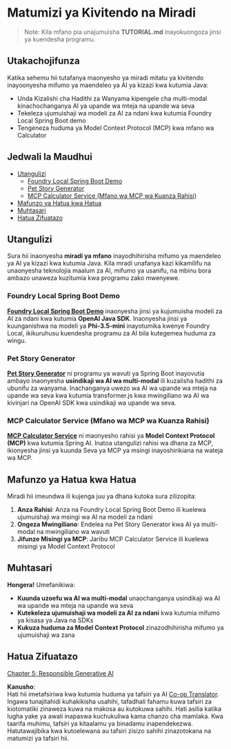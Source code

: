 <!--
CO_OP_TRANSLATOR_METADATA:
{
  "original_hash": "da1b6d87b8a73306b29f9a1bdd681221",
  "translation_date": "2025-07-21T21:13:22+00:00",
  "source_file": "04-PracticalSamples/README.md",
  "language_code": "sw"
}
-->
# Matumizi ya Kivitendo na Miradi

> Note: Kila mfano pia unajumuisha **TUTORIAL.md** inayokuongoza jinsi ya kuendesha programu.

## Utakachojifunza
Katika sehemu hii tutafanya maonyesho ya miradi mitatu ya kivitendo inayoonyesha mifumo ya maendeleo ya AI ya kizazi kwa kutumia Java:
- Unda Kizalishi cha Hadithi za Wanyama kipengele cha multi-modal kinachochanganya AI ya upande wa mteja na upande wa seva
- Tekeleza ujumuishaji wa modeli za AI za ndani kwa kutumia Foundry Local Spring Boot demo
- Tengeneza huduma ya Model Context Protocol (MCP) kwa mfano wa Calculator

## Jedwali la Maudhui

- [Utangulizi](../../../04-PracticalSamples)
  - [Foundry Local Spring Boot Demo](../../../04-PracticalSamples)
  - [Pet Story Generator](../../../04-PracticalSamples)
  - [MCP Calculator Service (Mfano wa MCP wa Kuanza Rahisi)](../../../04-PracticalSamples)
- [Mafunzo ya Hatua kwa Hatua](../../../04-PracticalSamples)
- [Muhtasari](../../../04-PracticalSamples)
- [Hatua Zifuatazo](../../../04-PracticalSamples)

## Utangulizi

Sura hii inaonyesha **miradi ya mfano** inayodhihirisha mifumo ya maendeleo ya AI ya kizazi kwa kutumia Java. Kila mradi unafanya kazi kikamilifu na unaonyesha teknolojia maalum za AI, mifumo ya usanifu, na mbinu bora ambazo unaweza kuzitumia kwa programu zako mwenyewe.

### Foundry Local Spring Boot Demo

**[Foundry Local Spring Boot Demo](foundrylocal/README.md)** inaonyesha jinsi ya kujumuisha modeli za AI za ndani kwa kutumia **OpenAI Java SDK**. Inaonyesha jinsi ya kuunganishwa na modeli ya **Phi-3.5-mini** inayotumika kwenye Foundry Local, ikikuruhusu kuendesha programu za AI bila kutegemea huduma za wingu.

### Pet Story Generator

**[Pet Story Generator](petstory/README.md)** ni programu ya wavuti ya Spring Boot inayovutia ambayo inaonyesha **usindikaji wa AI wa multi-modal** ili kuzalisha hadithi za ubunifu za wanyama. Inachanganya uwezo wa AI wa upande wa mteja na upande wa seva kwa kutumia transformer.js kwa mwingiliano wa AI wa kivinjari na OpenAI SDK kwa usindikaji wa upande wa seva.

### MCP Calculator Service (Mfano wa MCP wa Kuanza Rahisi)

**[MCP Calculator Service](mcp/calculator/README.md)** ni maonyesho rahisi ya **Model Context Protocol (MCP)** kwa kutumia Spring AI. Inatoa utangulizi rahisi wa dhana za MCP, ikionyesha jinsi ya kuunda Seva ya MCP ya msingi inayoshirikiana na wateja wa MCP.

## Mafunzo ya Hatua kwa Hatua

Miradi hii imeundwa ili kujenga juu ya dhana kutoka sura zilizopita:

1. **Anza Rahisi**: Anza na Foundry Local Spring Boot Demo ili kuelewa ujumuishaji wa msingi wa AI na modeli za ndani
2. **Ongeza Mwingiliano**: Endelea na Pet Story Generator kwa AI ya multi-modal na mwingiliano wa wavuti
3. **Jifunze Misingi ya MCP**: Jaribu MCP Calculator Service ili kuelewa misingi ya Model Context Protocol

## Muhtasari

**Hongera!** Umefanikiwa:

- **Kuunda uzoefu wa AI wa multi-modal** unaochanganya usindikaji wa AI wa upande wa mteja na upande wa seva
- **Kutekeleza ujumuishaji wa modeli za AI za ndani** kwa kutumia mifumo ya kisasa ya Java na SDKs
- **Kukuza huduma za Model Context Protocol** zinazodhihirisha mifumo ya ujumuishaji wa zana

## Hatua Zifuatazo

[Chapter 5: Responsible Generative AI](../05-ResponsibleGenAI/README.md)

**Kanusho**:  
Hati hii imetafsiriwa kwa kutumia huduma ya tafsiri ya AI [Co-op Translator](https://github.com/Azure/co-op-translator). Ingawa tunajitahidi kuhakikisha usahihi, tafadhali fahamu kuwa tafsiri za kiotomatiki zinaweza kuwa na makosa au kutokuwa sahihi. Hati asilia katika lugha yake ya awali inapaswa kuchukuliwa kama chanzo cha mamlaka. Kwa taarifa muhimu, tafsiri ya kitaalamu ya binadamu inapendekezwa. Hatutawajibika kwa kutoelewana au tafsiri zisizo sahihi zinazotokana na matumizi ya tafsiri hii.